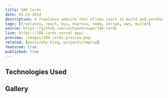 ```yaml
---
title: 10k Cards
date: 01-23-2024
description: A freelance website that allows users to build and purchase virtual business cards.
tags: [freelance, react, mui, express, node, stripe, aws, multer]
source: https://github.com/zachyarbrough/10k-cards
live: https://10k-cards.vercel.app/
preview: /images/10k-cards-preview.png
related: [posts/why-blog, projects/reploy]
featured: true
published: true
---
```


## Technologies Used

## Gallery
